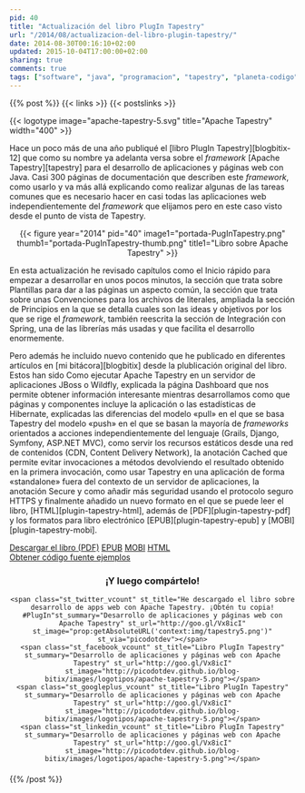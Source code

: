 ```yaml
---
pid: 40
title: "Actualización del libro PlugIn Tapestry"
url: "/2014/08/actualizacion-del-libro-plugin-tapestry/"
date: 2014-08-30T00:16:10+02:00
updated: 2015-10-04T17:00:00+02:00
sharing: true
comments: true
tags: ["software", "java", "programacion", "tapestry", "planeta-codigo", "blog-stack"]
---
```


{{% post %}}
{{< links >}}
{{< postslinks >}}

{{< logotype image="apache-tapestry-5.svg" title="Apache Tapestry" width="400" >}}

Hace un poco más de una año publiqué el [libro PlugIn Tapestry][blogbitix-12] que como su nombre ya adelanta versa sobre el _framework_ [Apache Tapestry][tapestry] para el desarrollo de aplicaciones y páginas web con Java. Casi 300 páginas de documentación que describen este _framework_, como usarlo y va más allá explicando como realizar algunas de las tareas comunes que es necesario hacer en casi todas las aplicaciones web independientemente del _framework_ que elijamos pero en este caso visto desde el punto de vista de Tapestry.

<div class="media" style="text-align: center;">
	{{< figure year="2014" pid="40"
    	image1="portada-PugInTapestry.png" thumb1="portada-PugInTapestry-thumb.png" title1="Libro sobre Apache Tapestry" >}}
</div>

En esta actualización he revisado capítulos como el Inicio rápido para empezar a desarrollar en unos pocos minutos, la sección que trata sobre Plantillas para dar a las páginas un aspecto común, la sección que trata sobre unas Convenciones para los archivos de literales, ampliada la sección de Principios en la que se detalla cuales son las ideas y objetivos por los que se rige el _framework_, también reescrita la sección de Integración con Spring, una de las librerías más usadas y que facilita el desarrollo enormemente.

Pero además he incluido nuevo contenido que he publicado en diferentes artículos en [mi bitácora][blogbitix] desde la plublicación original del libro. Estos han sido Como ejecutar Apache Tapestry en un servidor de aplicaciones JBoss o Wildfly, explicada la página Dashboard que nos permite obtener información interesante mientras desarrollamos como que páginas y componentes incluye la aplicación o las estadísticas de Hibernate, explicadas las diferencias del modelo «pull» en el que se basa Tapestry del modelo «push» en el que se basan la mayoría de _frameworks_ orientados a acciones independientemente del lenguaje (Grails, Django, Symfony, ASP.NET MVC), como servir los recursos estáticos desde una red de contenidos (CDN, Content Delivery Network), la anotación Cached que permite evitar invocaciones a métodos devolviendo el resultado obtenido en la primera invocación, como usar Tapestry en una aplicación de forma «standalone» fuera del contexto de un servidor de aplicaciones, la anotación Secure y como añadir más seguridad usando el protocolo seguro HTTPS y finalmente añadido un nuevo formato en el que se puede leer el libro, [HTML][plugin-tapestry-html], además de [PDF][plugin-tapestry-pdf] y los formatos para libro electrónico [EPUB][plugin-tapestry-epub] y [MOBI][plugin-tapestry-mobi].

<div class="buttons">
	<a href="http://goo.gl/dfySZ1" class="btn btn-lg btn-success">Descargar el libro (PDF)</a>
	<a href="http://goo.gl/bs7Rtu" class="btn btn-lg btn-success">EPUB</a>
	<a href="http://goo.gl/lxOZMT" class="btn btn-lg btn-success">MOBI</a>
	<a href="http://goo.gl/MJJiPV" class="btn btn-lg btn-success">HTML</a>
</div>

<div class="buttons">
	<a href="https://goo.gl/EPw49k" class="btn btn-lg btn-success">Obtener código fuente ejemplos</a>
</div>

<div class="share-this" style="text-align: center; margin-bottom: 20px">
	<h3>¡Y luego compártelo!</h3>

	<span class="st_twitter_vcount" st_title="He descargado el libro sobre desarrollo de apps web con Apache Tapestry. ¡Obtén tu copia! #PlugIn"st_summary="Desarrollo de aplicaciones y páginas web con Apache Tapestry" st_url="http://goo.gl/Vx8icI" st_image="prop:getAbsoluteURL('context:img/tapestry5.png')" st_via="picodotdev"></span>
	<span class="st_facebook_vcount" st_title="Libro PlugIn Tapestry" st_summary="Desarrollo de aplicaciones y páginas web con Apache Tapestry" st_url="http://goo.gl/Vx8icI" st_image="http://picodotdev.github.io/blog-bitix/images/logotipos/apache-tapestry-5.png"></span>
	<span class="st_googleplus_vcount" st_title="Libro PlugIn Tapestry" st_summary="Desarrollo de aplicaciones y páginas web con Apache Tapestry" st_url="http://goo.gl/Vx8icI" st_image="http://picodotdev.github.io/blog-bitix/images/logotipos/apache-tapestry-5.png"></span>
	<span class="st_linkedin_vcount" st_title="Libro PlugIn Tapestry" st_summary="Desarrollo de aplicaciones y páginas web con Apache Tapestry" st_url="http://goo.gl/Vx8icI" st_image="http://picodotdev.github.io/blog-bitix/images/logotipos/apache-tapestry-5.png"></span>
</div>

{{% /post %}}

